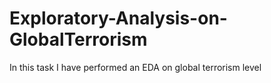 # Exploratory-Analysis-on-GlobalTerrorism
In this task I have performed an EDA on global terrorism level
